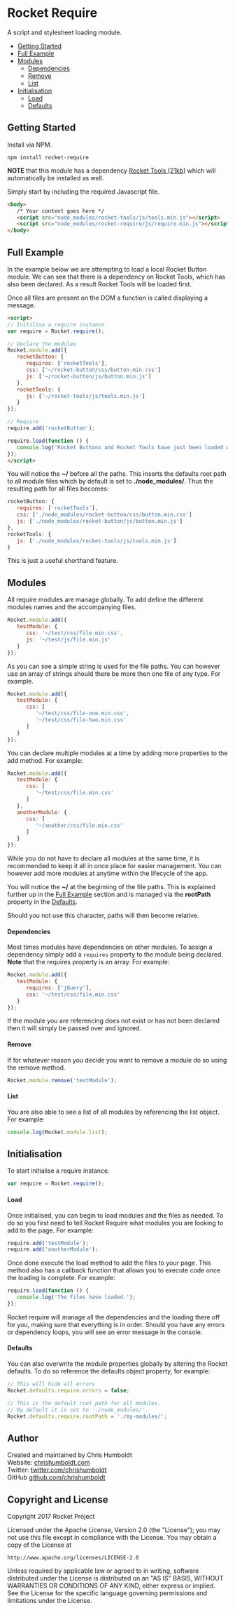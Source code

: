 # Rocket Require
A script and stylesheet loading module.

* [Getting Started](#getting-started)
* [Full Example](#full-example)
* [Modules](#modules)
   * [Dependencies](#dependencies)
   * [Remove](#remove)
   * [List](#list)
* [Initialisation](#initialisation)
   * [Load](#load)
   * [Defaults](#defaults)

## Getting Started
Install via NPM.

```
npm install rocket-require
```

**NOTE** that this module has a dependency [Rocket Tools (21kb)](https://github.com/chrishumboldt/Rocket-Tools) which will automatically be installed as well.

Simply start by including the required Javascript file.

```html
<body>
   /* Your content goes here */
   <script src="node_modules/rocket-tools/js/tools.min.js"></script>
   <script src="node_modules/rocket-require/js/require.min.js"></script>
</body>
```

## Full Example
In the example below we are attempting to load a local Rocket Button module. We can see that there is a dependency on Rocket Tools, which has also been declared. As a result Rocket Tools will be loaded first.

Once all files are present on the DOM a function is called displaying a message.

```html
<script>
// Initilise a require instance
var require = Rocket.require();

// Declare the modules
Rocket.module.add({
   rocketButton: {
      requires: ['rocketTools'],
      css: ['~/rocket-button/css/button.min.css']
      js: ['~/rocket-button/js/button.min.js']
   },
   rocketTools: {
      js: ['~/rocket-tools/js/tools.min.js']
   }
});

// Require
require.add('rocketButton');

require.load(function () {
   console.log('Rocket Buttons and Rocket Tools have just been loaded with Rocket Require!');
});
</script>
```

You will notice the **~/** before all the paths. This inserts the defaults root path to all module files which by default is set to **./node_modules/**. Thus the resulting path for all files becomes:

```javascript
rocketButton: {
   requires: ['rocketTools'],
   css: ['./node_modules/rocket-button/css/button.min.css']
   js: ['./node_modules/rocket-button/js/button.min.js']
},
rocketTools: {
   js: ['./node_modules/rocket-tools/js/tools.min.js']
}
```

This is just a useful shorthand feature.

## Modules
All require modules are manage globally. To add define the different modules names and the accompanying files.

```javascript
Rocket.module.add({
   testModule: {
      css: '~/test/css/file.min.css',
      js: '~/test/js/file.min.js'
   }
});
```

As you can see a simple string is used for the file paths. You can however use an array of strings should there be more then one file of any type. For example.

```javascript
Rocket.module.add({
   testModule: {
      css: [
         '~/test/css/file-one.min.css',
         '~/test/css/file-two.min.css'
      ]
   }
});
```

You can declare multiple modules at a time by adding more properties to the add method. For example:

```javascript
Rocket.module.add({
   testModule: {
      css: [
         '~/test/css/file.min.css'
      ]
   },
   anotherModule: {
      css: [
         '~/another/css/file.min.css'
      ]
   }
});
```

While you do not have to declare all modules at the same time, it is recommended to keep it all in once place for easier management. You can however add more modules at anytime within the lifecycle of the app.

You will notice the **~/** at the beginning of the file paths. This is explained further up in the [Full Example](#full-example) section and is managed via the **rootPath** property in the [Defaults](#defaults).

Should you not use this character, paths will then become relative.

#### Dependencies
Most times modules have dependencies on other modules. To assign a dependency simply add a `requires` property to the module being declared. **Note** that the requires property is an array. For example:

```javascript
Rocket.module.add({
   testModule: {
      requires: ['jQuery'],
      css: '~/test/css/file.min.css'
   }
});
```

If the module you are referencing does not exist or has not been declared then it will simply be passed over and ignored.

#### Remove
If for whatever reason you decide you want to remove a module do so using the remove method.

```javascript
Rocket.module.remove('testModule');
```

#### List
You are also able to see a list of all modules by referencing the list object. For example:

```javascript
console.log(Rocket.module.list);
```

## Initialisation
To start initialise a require instance.

```javascript
var require = Rocket.require();
```

#### Load
Once initialised, you can begin to load modules and the files as needed. To do so you first need to tell Rocket Require what modules you are looking to add to the page. For example:

```javascript
require.add('testModule');
require.add('anotherModule');
```

Once done execute the load method to add the files to your page. This method also has a callback function that allows you to execute code once the loading is complete. For example:

```javascript
require.load(function () {
   console.log('The files have loaded.');
});
```

Rocket require will manage all the dependencies and the loading there off for you, making sure that everything is in order. Should you have any errors or dependency loops, you will see an error message in the console.

#### Defaults
You can also overwrite the module properties globally by altering the Rocket defaults. To do so reference the defaults object property, for example:

```javascript
// This will hide all errors
Rocket.defaults.require.errors = false;

// This is the default root path for all modules.
// By default it is set to './node_modules/'.
Rocket.defaults.require.rootPath = './my-modules/';
```

## Author
Created and maintained by Chris Humboldt<br>
Website: <a href="http://chrishumboldt.com/">chrishumboldt.com</a><br>
Twitter: <a href="https://twitter.com/chrishumboldt">twitter.com/chrishumboldt</a><br>
GitHub <a href="https://github.com/chrishumboldt">github.com/chrishumboldt</a><br>

## Copyright and License
Copyright 2017 Rocket Project

Licensed under the Apache License, Version 2.0 (the "License");
you may not use this file except in compliance with the License.
You may obtain a copy of the License at

    http://www.apache.org/licenses/LICENSE-2.0

Unless required by applicable law or agreed to in writing, software
distributed under the License is distributed on an "AS IS" BASIS,
WITHOUT WARRANTIES OR CONDITIONS OF ANY KIND, either express or implied.
See the License for the specific language governing permissions and
limitations under the License.
